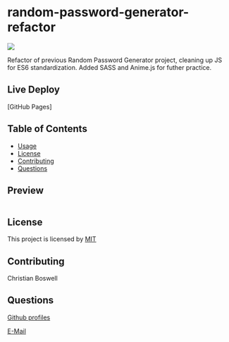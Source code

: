 # random-password-generator-refactor 
![](https://img.shields.io/badge/license-MIT-yellow)

Refactor of previous Random Password Generator project, cleaning up JS for ES6 standardization. Added SASS and Anime.js for futher practice. 

## Live Deploy 
[GitHub Pages]

## Table of Contents 
  - [Usage](#usage)
  - [License](#license)
  - [Contributing](#contributing)
  - [Questions](#questions)
  

## Preview 
![]()


## License
This project is licensed by [MIT](https://opensource.org/licenses/MIT)


## Contributing
Christian Boswell


## Questions

[Github profiles](https://github.com/cboswel1)

[E-Mail](mailto:christianboswell86@gmail.com)